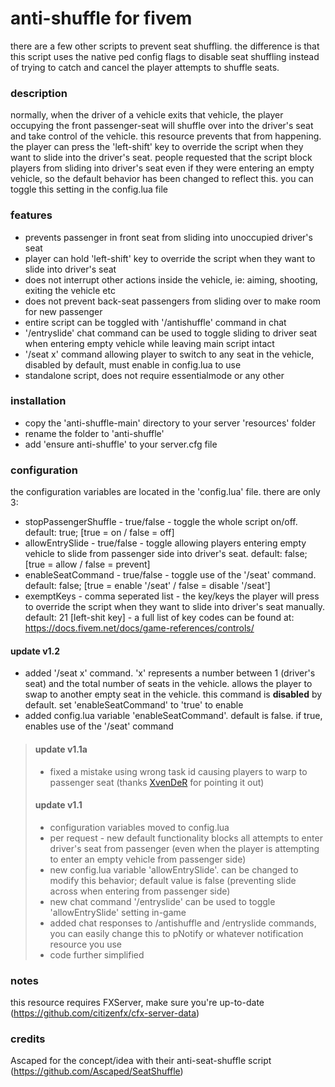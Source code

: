 # anti-shuffle for fivem
there are a few other scripts to prevent seat shuffling. the difference is that this script uses the native ped config flags to disable seat shuffling instead of trying to catch and cancel the player attempts to shuffle seats.

### description
normally, when the driver of a vehicle exits that vehicle, the player occupying the front passenger-seat will shuffle over into the driver's seat and take control of the vehicle. this resource prevents that from happening. the player can press the 'left-shift' key to override the script when they want to slide into the driver's seat. people requested that the script block players from sliding into driver's seat even if they were entering an empty vehicle, so the default behavior has been changed to reflect this. you can toggle this setting in the config.lua file

### features
* prevents passenger in front seat from sliding into unoccupied driver's seat
* player can hold 'left-shift' key to override the script when they want to slide into driver's seat
* does not interrupt other actions inside the vehicle, ie: aiming, shooting, exiting the vehicle etc
* does not prevent back-seat passengers from sliding over to make room for new passenger
* entire script can be toggled with '/antishuffle' command in chat
* '/entryslide' chat command can be used to toggle sliding to driver seat when entering empty vehicle while leaving main script intact
* '/seat x' command allowing player to switch to any seat in the vehicle, disabled by default, must enable in config.lua to use
* standalone script, does not require essentialmode or any other

### installation
* copy the 'anti-shuffle-main' directory to your server 'resources' folder
* rename the folder to 'anti-shuffle'
* add 'ensure anti-shuffle' to your server.cfg file

### configuration
the configuration variables are located in the 'config.lua' file. there are only 3:
* stopPassengerShuffle  - true/false  - toggle the whole script on/off. default: true; [true = on / false = off]
* allowEntrySlide - true/false  - toggle allowing players entering empty vehicle to slide from passenger side into driver's seat. default: false; [true = allow / false = prevent]
* enableSeatCommand - true/false - toggle use of the '/seat' command. default: false; [true = enable '/seat' / false = disable '/seat']
* exemptKeys  - comma seperated list  - the key/keys the player will press to override the script when they want to slide into driver's seat manually. default: 21 [left-shit key]  - a full list of key codes can be found at: https://docs.fivem.net/docs/game-references/controls/

#### update v1.2
 * added '/seat x' command. 'x' represents a number between 1 (driver's seat) and the total number of seats in the vehicle. allows the player to swap to another empty seat in the vehicle. this command is __disabled__ by default. set 'enableSeatCommand' to 'true' to enable
 * added config.lua variable 'enableSeatCommand'. default is false. if true, enables use of the '/seat' command
>#### update v1.1a
> * fixed a mistake using wrong task id causing players to warp to passenger seat (thanks <a href="https://github.com/XvenDeR">XvenDeR</a> for pointing it out)
>#### update v1.1
> * configuration variables moved to config.lua
> * per request - new default functionality blocks all attempts to enter driver's seat from passenger (even when the player is attempting to enter an empty vehicle from passenger side)
> * new config.lua variable 'allowEntrySlide'. can be changed to modify this behavior; default value is false (preventing slide across when entering from passenger side)
> * new chat command '/entryslide' can be used to toggle 'allowEntrySlide' setting in-game
> * added chat responses to /antishuffle and /entryslide commands, you can easily change this to pNotify or whatever notification resource you use
> * code further simplified

### notes
this resource requires FXServer, make sure you're up-to-date (https://github.com/citizenfx/cfx-server-data)

### credits
Ascaped for the concept/idea with their anti-seat-shuffle script (https://github.com/Ascaped/SeatShuffle)
